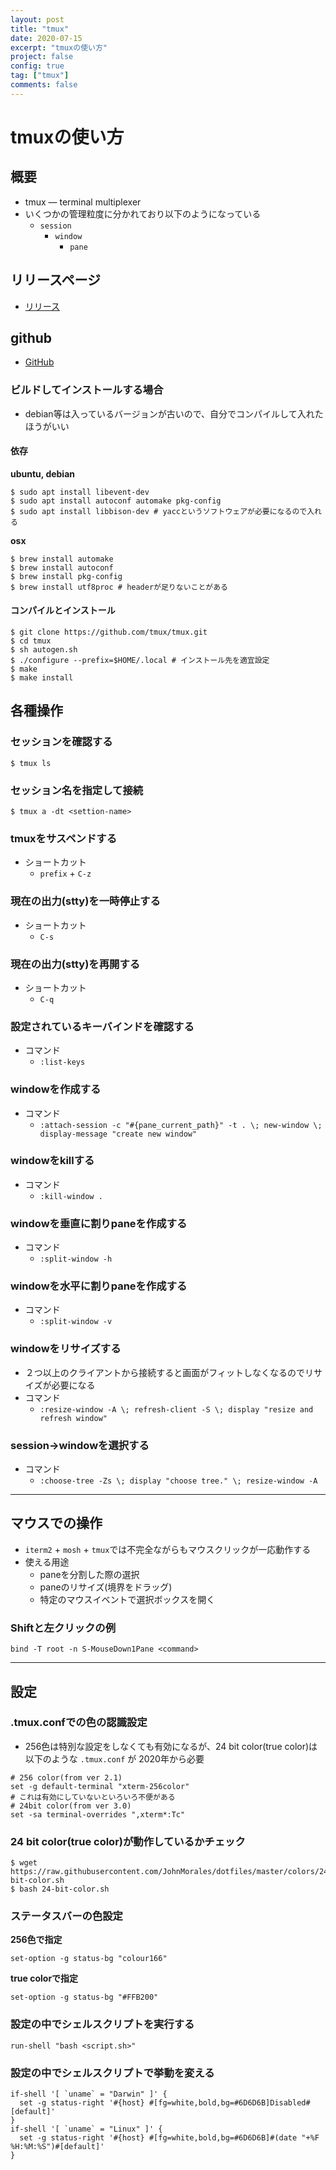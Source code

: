 ```yaml
---
layout: post
title: "tmux"
date: 2020-07-15
excerpt: "tmuxの使い方"
project: false
config: true
tag: ["tmux"]
comments: false
---
```


# tmuxの使い方　

## 概要
 - tmux — terminal multiplexer
 - いくつかの管理粒度に分かれており以下のようになっている
   - `session`
     - `window`
       - `pane`

## リリースページ
 - [リリース](https://github.com/tmux/tmux/releases)

## github 
 - [GitHub](https://github.com/tmux/tmux) 

### ビルドしてインストールする場合
 - debian等は入っているバージョンが古いので、自分でコンパイルして入れたほうがいい

#### 依存

**ubuntu, debian**  
```console
$ sudo apt install libevent-dev
$ sudo apt install autoconf automake pkg-config
$ sudo apt install libbison-dev # yaccというソフトウェアが必要になるので入れる
```

**osx**  
```console
$ brew install automake
$ brew install autoconf
$ brew install pkg-config
$ brew install utf8proc # headerが足りないことがある
```

#### コンパイルとインストール

```console
$ git clone https://github.com/tmux/tmux.git
$ cd tmux
$ sh autogen.sh
$ ./configure --prefix=$HOME/.local # インストール先を適宜設定
$ make
$ make install
```

## 各種操作

### セッションを確認する

```console
$ tmux ls
```

### セッション名を指定して接続

```console
$ tmux a -dt <settion-name>
```

### tmuxをサスペンドする
 - ショートカット
   - `prefix` + `C-z`

### 現在の出力(stty)を一時停止する
 - ショートカット
   - `C-s`

### 現在の出力(stty)を再開する
 - ショートカット
   - `C-q` 

### 設定されているキーバインドを確認する
 - コマンド
   - `:list-keys`

### windowを作成する
 - コマンド
   - `:attach-session -c "#{pane_current_path}" -t . \; new-window \; display-message "create new window"`

### windowをkillする
 - コマンド
   - `:kill-window .`
 
### windowを垂直に割りpaneを作成する
 - コマンド
   - `:split-window -h`

### windowを水平に割りpaneを作成する
 - コマンド
   - `:split-window -v`

### windowをリサイズする
 - ２つ以上のクライアントから接続すると画面がフィットしなくなるのでリサイズが必要になる
 - コマンド
   - `:resize-window -A \; refresh-client -S \; display "resize and refresh window"`

### session->windowを選択する
 - コマンド
   - `:choose-tree -Zs \; display "choose tree." \; resize-window -A`

---

## マウスでの操作
 - `iterm2` + `mosh` + `tmux`では不完全ながらもマウスクリックが一応動作する
 - 使える用途
   - paneを分割した際の選択
   - paneのリサイズ(境界をドラッグ)
   - 特定のマウスイベントで選択ボックスを開く

### Shiftと左クリックの例

```config
bind -T root -n S-MouseDown1Pane <command>
```

---

## 設定

### .tmux.confでの色の認識設定
 - 256色は特別な設定をしなくても有効になるが、24 bit color(true color)は以下のような `.tmux.conf` が 2020年から必要

```config
# 256 color(from ver 2.1)
set -g default-terminal "xterm-256color"
# これは有効にしていないといろいろ不便がある
# 24bit color(from ver 3.0)
set -sa terminal-overrides ",xterm*:Tc"
```

### 24 bit color(true color)が動作しているかチェック

```console
$ wget https://raw.githubusercontent.com/JohnMorales/dotfiles/master/colors/24-bit-color.sh
$ bash 24-bit-color.sh
```

### ステータスバーの色設定

**256色で指定**  
```config
set-option -g status-bg "colour166"
```

**true colorで指定**  

```config
set-option -g status-bg "#FFB200"
```

### 設定の中でシェルスクリプトを実行する

```config
run-shell "bash <script.sh>"
```

### 設定の中でシェルスクリプトで挙動を変える

```config
if-shell '[ `uname` = "Darwin" ]' {
  set -g status-right '#{host} #[fg=white,bold,bg=#6D6D6B]Disabled#[default]'
}
if-shell '[ `uname` = "Linux" ]' {
  set -g status-right '#{host} #[fg=white,bold,bg=#6D6D6B]#(date "+%F %H:%M:%S")#[default]'
}
```

